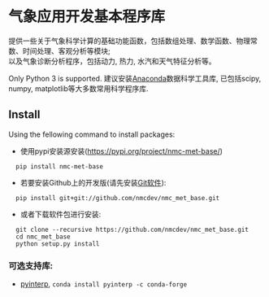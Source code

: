 # 气象应用开发基本程序库

提供一些关于气象科学计算的基础功能函数，包括数组处理、数学函数、物理常数、时间处理、客观分析等模块;  
以及气象诊断分析程序，包括动力, 热力, 水汽和天气特征分析等。

Only Python 3 is supported.
建议安装[Anaconda](https://www.anaconda.com/products/individual)数据科学工具库,
已包括scipy, numpy, matplotlib等大多数常用科学程序库.

## Install

Using the fellowing command to install packages:

* 使用pypi安装源安装(https://pypi.org/project/nmc-met-base/)
```
  pip install nmc-met-base
```
* 若要安装Github上的开发版(请先安装[Git软件](https://git-scm.com/)):
```
  pip install git+git://github.com/nmcdev/nmc_met_base.git
```
* 或者下载软件包进行安装:
```
  git clone --recursive https://github.com/nmcdev/nmc_met_base.git
  cd nmc_met_base
  python setup.py install
```

### 可选支持库:
* [pyinterp](https://github.com/CNES/pangeo-pyinterp), `conda install pyinterp -c conda-forge`
